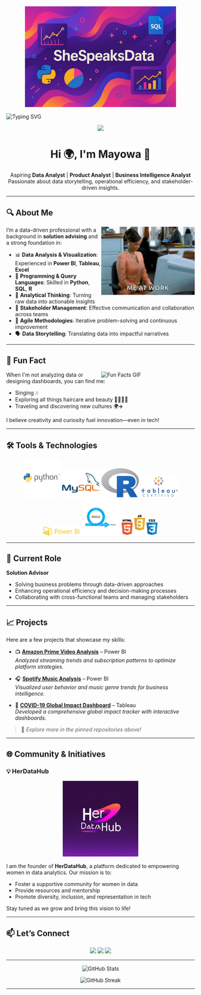 
#  

<p align="center">
  <img src="https://github.com/SheSpeaksData/SheSpeaksData/blob/4d6a33751ccf0a8a9e5d60e1dfad8a377440b007/Modern-she-speaks-data.png?raw=true" alt="SheSpeaksData Banner" width= 80% />
</p>


<img src="https://readme-typing-svg.herokuapp.com?font=Jetbrains+mono&size=32&duration=3000&color=33FF33&center=true&vCenter=true&width=800&lines=Hey..+I'm+Mayowa+Aka+SheSpeaksData;This+is..;..my+Github..;" alt="Typing SVG"/>

</div>


<p align="center">
  <img src="https://media.giphy.com/media/UEGwYCVTBFa9tJEf66/giphy.gif?cid=ecf05e47q8vfzy6nyq12dlj79x497ajb8wum2s4bv28o299c&ep=v1_gifs_search&rid=giphy.gif&ct=g" width="20%" />
</p>


<h1 align="center">Hi 🌍, I'm Mayowa 👋</h1>

<p align="center">
  Aspiring <strong>Data Analyst</strong> | <strong>Product Analyst</strong> | <strong>Business Intelligence Analyst</strong><br>
  Passionate about data storytelling, operational efficiency, and stakeholder-driven insights.
</p>

---

## 🔍 About Me

<img src="https://raw.githubusercontent.com/SheSpeaksData/SheSpeaksData/556965352a98772a975a5f31b93d0cad9d12e624/typing-computer.gif" align="right" width="250" alt="Me at work gif" />

I’m a data-driven professional with a background in **solution advising** and a strong foundation in:

- 📊 **Data Analysis & Visualization**: Experienced in **Power BI**, **Tableau**, **Excel**
- 🧮 **Programming & Query Languages**: Skilled in **Python**, **SQL**, **R**
- 🧠 **Analytical Thinking**: Turning raw data into actionable insights
- 🤝 **Stakeholder Management**: Effective communication and collaboration across teams
- 🔁 **Agile Methodologies**: Iterative problem-solving and continuous improvement
- 🗣️ **Data Storytelling**: Translating data into impactful narratives



---

## 🎤 Fun Fact


  <img src="https://media.giphy.com/media/v1.Y2lkPTc5MGI3NjExMnM3ZDN4OXNwdjlubWs0bTg2ZjA5b2lhMXg0aHlnMTI5ZXU3ZWtpNSZlcD12MV9naWZzX3NlYXJjaCZjdD1n/lgeAjEEz7fj15LCIBZ/giphy.gif" align="right" width="250" alt="Fun Facts GIF" />

When I'm not analyzing data or designing dashboards, you can find me:

- Singing 🎶  
- Exploring all things haircare and beauty 💇🏾‍♀️💄  
- Traveling and discovering new cultures 🌍✈️  

I believe creativity and curiosity fuel innovation—even in tech!

---

## 🛠️ Tools & Technologies

<p align="center">
  <img src= "https://github.com/SheSpeaksData/SheSpeaksData/blob/2ad3c2c1a5b6b09379fff15fa760f4a5e45d452f/python%20logo.png" width=20% />
  <img src="https://github.com/SheSpeaksData/SheSpeaksData/blob/412a2bb6ab2dabf5b7a7d5e3ae2d0db839f47d81/MySQL.png" width=20% />
  <img src="https://github.com/SheSpeaksData/SheSpeaksData/blob/412a2bb6ab2dabf5b7a7d5e3ae2d0db839f47d81/R_logo.svg" width=20%  />
  <img src="https://github.com/SheSpeaksData/SheSpeaksData/blob/412a2bb6ab2dabf5b7a7d5e3ae2d0db839f47d81/Tableau%20(2).png" width=20% />
  <img src="https://github.com/SheSpeaksData/SheSpeaksData/blob/412a2bb6ab2dabf5b7a7d5e3ae2d0db839f47d81/powerbi.png" width=20%  />
  <img src="https://github.com/SheSpeaksData/SheSpeaksData/blob/412a2bb6ab2dabf5b7a7d5e3ae2d0db839f47d81/Agile.png" width=20% />
   <img src="https://github.com/SheSpeaksData/SheSpeaksData/blob/412a2bb6ab2dabf5b7a7d5e3ae2d0db839f47d81/Web%20developement.png" width=20% />
</p>

---

## 💼 Current Role

**Solution Advisor**  
- Solving business problems through data-driven approaches  
- Enhancing operational efficiency and decision-making processes  
- Collaborating with cross-functional teams and managing stakeholders  

---

## 📈 Projects

Here are a few projects that showcase my skills:

- 📺 **[Amazon Prime Video Analysis](https://github.com/SheSpeaksData/Amazon-Power-BI-Dashboard)** – Power BI  
  _Analyzed streaming trends and subscription patterns to optimize platform strategies._

- 🎧 **[Spotify Music Analysis](https://github.com/SheSpeaksData/Spotify-Music-Analysis)** – Power BI  
  _Visualized user behavior and music genre trends for business intelligence._

- 🦠 **[COVID-19 Global Impact Dashboard](https://github.com/SheSpeaksData/Covid-19-Analysis-Tableau-Dashboard)** – Tableau  
  _Developed a comprehensive global impact tracker with interactive dashboards._

> 📌 _Explore more in the pinned repositories above!_

---

## 🌐 Community & Initiatives

### 💡 HerDataHub

<p align="center">
  <img src="https://github.com/SheSpeaksData/SheSpeaksData/blob/3ab15c8644f4e5d7bd61576d3387fb12380ddc09/HerDataHub.png" width= 40% />
</p>

I am the founder of **HerDataHub**, a platform dedicated to empowering women in data analytics. Our mission is to:

- Foster a supportive community for women in data  
- Provide resources and mentorship  
- Promote diversity, inclusion, and representation in tech  

Stay tuned as we grow and bring this vision to life!

---

## 📫 Let’s Connect

<p align="center">
  <a href="https://www.linkedin.com/in/mayowaadebambo/"><img src="https://img.shields.io/badge/LinkedIn-0077B5?style=for-the-badge&logo=linkedin&logoColor=white" /></a>
  <a href="mailto:mayowaadebambo@gmail.com"><img src="https://img.shields.io/badge/Email-D14836?style=for-the-badge&logo=gmail&logoColor=white" /></a>
  <a href="https://github.com/SheSpeaksData"><img src="https://img.shields.io/badge/GitHub-121212?style=for-the-badge&logo=github&logoColor=white" /></a>
</p>

---

<p align="center">
  <img src="https://github-readme-stats.vercel.app/api?username=SheSpeaksData&show_icons=true&theme=radical" alt="GitHub Stats" />
</p>

<p align="center">
  <img src="https://github-readme-streak-stats.herokuapp.com/?user=SheSpeaksData&theme=radical" alt="GitHub Streak" />
</p>

---
